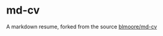 # md-cv


A markdown resume, forked from the source [blmoore/md-cv](https://github.com/blmoore/md-cv)
